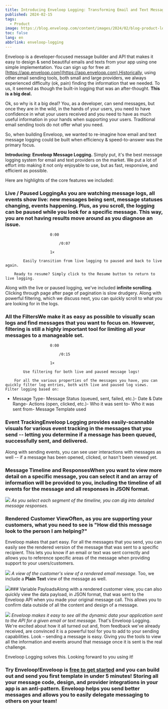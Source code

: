 ```yaml
---
title: Introducing Enveloop Logging: Transforming Email and Text Message Tracking
published: 2024-02-15
tags:
  - Product
image: https://blog.enveloop.com/content/images/2024/02/blog-product-logging-26.png
toc: false
lang: en
abbrlink: enveloop-logging
---
```


Enveloop is a developer-focused message builder and API that makes it easy to design &amp; send beautiful emails and texts from your app using one simple implementation. You can sign up for free at: [https://app.enveloop.com](https://app.enveloop.com).Historically, using other email sending tools, both small and large providers, we always experienced difficulty (ok, pain) finding the information that we needed. To us, it seemed as though the built-in logging that was an after-thought. **This is a big deal.**

Ok, so why is it a big deal? You, as a developer, can send messages, but once they are in the wild, in the hands of your users, you need to have confidence in what your users received and you need to have as much useful information in your hands when supporting your users. Traditional email sending tools do not offer what you need.

So, when building Enveloop, we wanted to re-imagine how email and text message logging could be built when efficiency &amp; speed-to-answer was the primary focus.

**Introducing: Enveloop Message Logging.** Simply put, it's the best message logging system for email and text providers on the market. We put a lot of effort into making it not only enjoyable to use, but as fast, responsive, and efficient as possible.

Here are highlights of the core features we included:

### Live / Paused LoggingAs you are watching message logs, all events show live: new messages being sent, message statuses changing, events happening. Plus, as you scroll, the logging can be paused while you look for a specific message. This way, you are not having results move around as you diagnose an issue.

                        0:00
                        
                            /0:07

                        1×

            Easily transition from live logging to paused and back to live again.

        Ready to resume? Simply click to the Resume button to return to live logging.

Along with the live or paused logging, we've included **infinite scrolling**. Clicking through page after page of pagination is slow drudgery. Along with powerful filtering, which we discuss next, you can quickly scroll to what you are looking for in the logs.

### All the FiltersWe make it as easy as possible to visually scan logs and find messages that you want to focus on. However, filtering is still a highly important tool for limiting all your messages to a manageable set. 

                        0:00
                        
                            /0:15

                        1×

            Use filtering for both live and paused message logs!

        For all the various properties of the messages you have, you can quickly filter log entries, both with live and paused log views. Filter logging based on:

- Message Type- Message Status (queued, sent, failed, etc.)- Date &amp; Date Range- Actions (open, clicked, etc.)- Who it was sent to- Who it was sent from- Message Template used
### Event TrackingEnveloop Logging provides easily-scannable visuals for various event tracking in the messages that you send -- letting you determine if a message has been queued, successfully sent, and delivered.

Along with sending events, you can see user interactions with messages as well -- if a message has been opened, clicked, or hasn't been viewed yet.

### Message Timeline and ResponsesWhen you want to view more detail on a specific message, you can select it and an array of information will be provided to you, including the timeline of all events for the message and all responses in JSON format.

![](https://blog.enveloop.com/content/images/2024/02/message-timeline-1.png)
*As you select each segment of the timeline, you can dig into detailed message responses.*
### Rendered Customer ViewOften, as you are supporting your customers, what you need to see is "How did this message look to the person I am helping?"

Enveloop makes that part easy. For all the messages that you send, you can easily see the rendered version of the message that was sent to a specific recipient. This lets you know if an email or text was sent correctly and allows you to reference specific areas of the message when providing support to your users/customers.

![](https://blog.enveloop.com/content/images/2024/02/preview-2.png)
*A view of the customer's view of a rendered email message.*
Too, we include a **Plain Text** view of the message as well.

![](https://blog.enveloop.com/content/images/2024/02/plain-text-2.png)### Variable PayloadsAlong with a rendered customer view, you can also quickly view the data payload, in JSON format, that was sent to the Enveloop API when you made your original message call. This allows you to confirm data outside of all the content and design of a message.

![](https://blog.enveloop.com/content/images/2024/02/variables.png)
*Enveloop makes it easy to see all the dynamic data your application sent to the API for a given email or text message.*
That's Enveloop Logging. We're excited about how it all turned out and, from feedback we've already received, are convinced it is a powerful tool for you to add to your sending capabilities. Look – sending a message is easy. Giving you the tools to view all the information and events around that message once it is sent is the real challenge. 

Enveloop Logging solves this. Looking forward to you using it!

### Try Enveloop!Enveloop is [**free to get started**](https://app.enveloop.com/) and you can build out and send you first template in under 5 minutes! Storing all your message code, design, and provider integrations in your app is an anti-pattern. Enveloop helps you send better messages and allows you to easily delegate messaging to others on your team!

